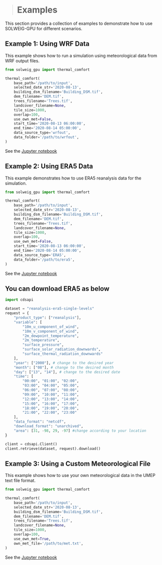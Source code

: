 ># Examples

This section provides a collection of examples to demonstrate how to use SOLWEIG-GPU for different scenarios.

## Example 1: Using WRF Data

This example shows how to run a simulation using meteorological data from WRF output files.

```python
from solweig_gpu import thermal_comfort

thermal_comfort(
    base_path='/path/to/input',
    selected_date_str='2020-08-13',
    building_dsm_filename='Building_DSM.tif',
    dem_filename='DEM.tif',
    trees_filename='Trees.tif',
    landcover_filename=None,
    tile_size=1000,
    overlap=100,
    use_own_met=False,
    start_time='2020-08-13 06:00:00',
    end_time='2020-08-14 05:00:00',
    data_source_type='wrfout',
    data_folder='/path/to/wrfout',
)
```
See the [Jupyter notebook](../examples/Example_wrfout.ipynb)
## Example 2: Using ERA5 Data

This example demonstrates how to use ERA5 reanalysis data for the simulation.

```python
from solweig_gpu import thermal_comfort

thermal_comfort(
    base_path='/path/to/input',
    selected_date_str='2020-08-13',
    building_dsm_filename='Building_DSM.tif',
    dem_filename='DEM.tif',
    trees_filename='Trees.tif',
    landcover_filename=None,
    tile_size=1000,
    overlap=100,
    use_own_met=False,
    start_time='2020-08-13 06:00:00',
    end_time='2020-08-14 05:00:00',
    data_source_type='ERA5',
    data_folder='/path/to/era5',
)
```
See the [Jupyter notebook](../examples/Example_ERA5.ipynb) 
## You can download ERA5 as below
```python
import cdsapi

dataset = "reanalysis-era5-single-levels"
request = {
    "product_type": ["reanalysis"],
    "variable": [
        "10m_u_component_of_wind",
        "10m_v_component_of_wind",
        "2m_dewpoint_temperature",
        "2m_temperature",
        "surface_pressure",
        "surface_solar_radiation_downwards",
        "surface_thermal_radiation_downwards"
    ],
    "year": ["2000"], # change to the desired year
    "month": ["08"], # change to the desired month
    "day": ["13", "14"], # change to the desired date
    "time": [
        "00:00", "01:00", "02:00",
        "03:00", "04:00", "05:00",
        "06:00", "07:00", "08:00",
        "09:00", "10:00", "11:00",
        "12:00", "13:00", "14:00",
        "15:00", "16:00", "17:00",
        "18:00", "19:00", "20:00",
        "21:00", "22:00", "23:00"
    ],
    "data_format": "netcdf",
    "download_format": "unarchived",
    "area": [31, -98, 29, -97] #change according to your location
}

client = cdsapi.Client()
client.retrieve(dataset, request).download()
```

## Example 3: Using a Custom Meteorological File

This example shows how to use your own meteorological data in the UMEP text file format.

```python
from solweig_gpu import thermal_comfort

thermal_comfort(
    base_path='/path/to/input',
    selected_date_str='2020-08-13',
    building_dsm_filename='Building_DSM.tif',
    dem_filename='DEM.tif',
    trees_filename='Trees.tif',
    landcover_filename=None,
    tile_size=1000,
    overlap=100,
    use_own_met=True,
    own_met_file='/path/to/met.txt',
)
```
See the [Jupyter notebook](../examples/Example_ownmetfile.ipynb)


